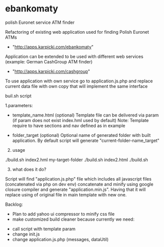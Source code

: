 ebankomaty
=========

polish Euronet service ATM finder

Refactoring of existing web application used for finding Polish Euronet ATMs
* "http://apps.karpicki.com/ebankomaty"

Application can be extended to be used with different web services (example: German CashGroup ATM finder)
* "http://apps.karpicki.com/cashgroup"

To use application with own service go to application.js.php and replace current data file with own copy that will
 implement the same interface

buil.sh script

1.parameters:

* template_name.html (optional)
    Template file can be delivered via param (if param does not exist index.hml used by default)
    Note: Template require to have sections and nav defined as in example

* folder_target (optional)
    Optional name of generated folder with built application. By default script will generate "current-folder-name_target"

2. usage

./build.sh index2.hml my-target-folder
./build.sh index2.html
./build.sh

3. what does it do?

Script will find "application.js.php" file which includes all javascript files (concatenated via php on dev env)
concatenate and minify using google closure compiler and generate "application.min.js".
Having that it will replace using of original file in main template with new one.

Backlog:

* Plan to add yahoo ui compressor to minify css file
* make customized build cleaner because currently we need:
- call script with template param
- change init.js
- change application.js.php (messages, dataUtil)


